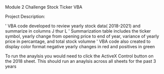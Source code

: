 Module 2 Challenge Stock Ticker VBA

Project Description:

' VBA code developed to review yearly stock data( 2018-2021) and summarize in columns J thur L 
' Summarization table includes the ticker symbol, yearly change from opening price to end of year, variance of yearly price in percantage, and total stock volumne
' VBA code also created to display color format negative yearly changes in red and positives in green

To run the anaylsis you would need to click the ActiveX Control button on the 2018 sheet. This should run an anaylsis across all sheets for the past 3 years
